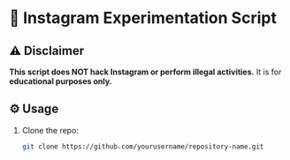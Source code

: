 # 🚀 Instagram Experimentation Script  

## ⚠️ Disclaimer  
**This script does NOT hack Instagram or perform illegal activities.** It is for **educational purposes only.**  

## ⚙️ Usage  
1. Clone the repo:  
   ```bash
   git clone https://github.com/yourusername/repository-name.git
